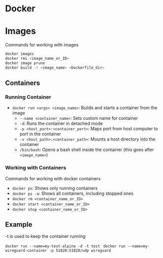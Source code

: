 
# Docker


# Images

Commands for working with images

``` bash
docker images
docker rmi <image_name_or_ID>
docker image prune
docker build -t <image_name> <Dockerfile_dir>
```

## Containers 
### Running Container

- `docker run <args> <image_name>`: Builds and starts a container from the image
  - `--name <container_name>`: Sets custom name for container
  - `-d`: Runs the container in detached mode
  - `-p <host_port>:<container_port>`: Maps port from host computer to port in the container
  - `-v <host_path>:<container_path>`: Mounts a host directory into the container
  - `/bin/bash`: Opens a bash shell inside the container (this goes after `<image_name>`)

### Working with Containers

Commands for working with docker containers

- `docker ps`: Shows only running containers
- `docker ps -a`: Shows all containers, including stopped ones
- `docker rm <container_name_or_ID>`
- `docker start <container_name_or_ID>`
- `docker stop <container_name_or_ID>`


## Example

-t is used to keep the container running

`docker run --name=my-test-alpine -d -t test `
`docker run --name=my-wireguard-container -p 51820:51820/udp wireguard`


